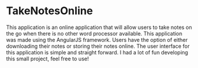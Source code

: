 # TakeNotesOnline

This application is an online application that will allow users to take notes on the go when there is no other word processor available. 
This application was made using the AngularJS framework. Users have the option of either downloading their notes or storing their notes online. The user interface for this application is simple and straight forward. I had a lot of fun developing this small project, feel free to use! 
